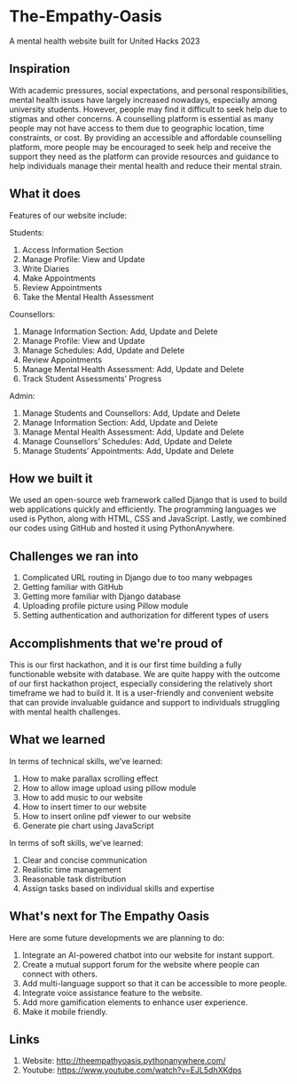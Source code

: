 # The-Empathy-Oasis
A mental health website built for United Hacks 2023

## Inspiration
With academic pressures, social expectations, and personal responsibilities, mental health issues have largely increased nowadays, especially among university students. However, people may find it difficult to seek help due to stigmas and other concerns. A counselling platform is essential as many people may not have access to them due to geographic location, time constraints, or cost. By providing an accessible and affordable counselling platform, more people may be encouraged to seek help and receive the support they need as the platform can provide resources and guidance to help individuals manage their mental health and reduce their mental strain.

## What it does
Features of our website include:

Students:
1. Access Information Section
2. Manage Profile: View and Update
3. Write Diaries
4. Make Appointments
5. Review Appointments
6. Take the Mental Health Assessment
   
Counsellors:
1. Manage Information Section: Add, Update and Delete
2. Manage Profile: View and Update
3. Manage Schedules: Add, Update and Delete
4. Review Appointments
5. Manage Mental Health Assessment: Add, Update and Delete
6. Track Student Assessments’ Progress
   
Admin:
1. Manage Students and Counsellors: Add, Update and Delete
2. Manage Information Section: Add, Update and Delete
3. Manage Mental Health Assessment: Add, Update and Delete
4. Manage Counsellors’ Schedules: Add, Update and Delete
5. Manage Students’ Appointments: Add, Update and Delete

## How we built it
We used an open-source web framework called Django that is used to build web applications quickly and efficiently. The programming languages we used is Python, along with HTML, CSS and JavaScript. Lastly, we combined our codes using GitHub and hosted it using PythonAnywhere.

## Challenges we ran into
1. Complicated URL routing in Django due to too many webpages
2. Getting familiar with GitHub
3. Getting more familiar with Django database
4. Uploading profile picture using Pillow module
5. Setting authentication and authorization for different types of users

## Accomplishments that we're proud of
This is our first hackathon, and it is our first time building a fully functionable website with database. We are quite happy with the outcome of our first hackathon project, especially considering the relatively short timeframe we had to build it. It is a user-friendly and convenient website that can provide invaluable guidance and support to individuals struggling with mental health challenges.

## What we learned
In terms of technical skills, we’ve learned:
1. How to make parallax scrolling effect
2. How to allow image upload using pillow module
3. How to add music to our website
4. How to insert timer to our website
5. How to insert online pdf viewer to our website
6. Generate pie chart using JavaScript

In terms of soft skills, we’ve learned:
1. Clear and concise communication
2. Realistic time management
3. Reasonable task distribution
4. Assign tasks based on individual skills and expertise

## What's next for The Empathy Oasis
Here are some future developments we are planning to do:
1. Integrate an AI-powered chatbot into our website for instant support.
2. Create a mutual support forum for the website where people can connect with others.
3. Add multi-language support so that it can be accessible to more people.
4. Integrate voice assistance feature to the website.
5. Add more gamification elements to enhance user experience.
6. Make it mobile friendly.

## Links
1. Website: http://theempathyoasis.pythonanywhere.com/
2. Youtube: https://www.youtube.com/watch?v=EJL5dhXKdps
